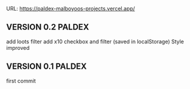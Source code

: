 URL: https://paldex-malboyoos-projects.vercel.app/

## VERSION 0.2 PALDEX

add loots filter
add x10 checkbox and filter (saved in localStorage)
Style improved

## VERSION 0.1 PALDEX

first commit
